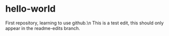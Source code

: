# hello-world
First repository, learning to use github.\n
This is a test edit, this should only appear in the readme-edits branch.
